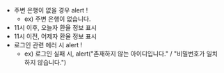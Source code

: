 - 주변 은행이 없을 경우  alert ! 
  - ex) 주변 은행이 없습니다.
- 11시 이후, 오늘자 환율 정보 표시 
- 11시 이전, 어제자 환율 정보 표시
- 로그인 관련 에러 시 alert !
  - ex) 로그인 실패 시, alert("존재하지 않는 아이디입니다." / "비밀번호가 일치하지 않습니다.")
